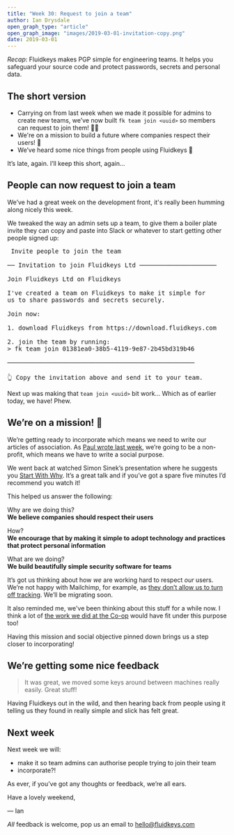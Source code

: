 ```yaml
---
title: "Week 30: Request to join a team"
author: Ian Drysdale
open_graph_type: "article"
open_graph_image: "images/2019-03-01-invitation-copy.png"
date: 2019-03-01
---
```


_Recap_: Fluidkeys makes PGP simple for engineering teams. It helps you safeguard your source code and protect passwords, secrets and personal data.

## The short version

* Carrying on from last week when we made it possible for admins to create  new teams, we’ve now built `fk team join <uuid>` so members can request to join them! 👯‍♂️
* We're on a mission to build a future where companies respect their users! 🔮
* We’ve heard some nice things from people using Fluidkeys 🥰

It’s late, again. I’ll keep this short, again…

## People can now request to join a team
We’ve had a great week on the development front, it's really been humming along nicely this week.

We tweaked the way an admin sets up a team, to give them a boiler plate invite they can copy and paste into Slack or whatever to start getting other people signed up:

<pre class="terminal">
<span class="header"> Invite people to join the team                               </span>

── <span class="notice">Invitation to join Fluidkeys Ltd</span> ─────────────────────

Join Fluidkeys Ltd on Fluidkeys

I've created a team on Fluidkeys to make it simple for
us to share passwords and secrets securely.

Join now:

1. download Fluidkeys from https://download.fluidkeys.com

2. join the team by running:
> fk team join 01381ea0-38b5-4119-9e87-2b45bd319b46

───────────────────────────────────────────────────

👆 Copy the invitation above and send it to your team.
</pre>

Next up was making that `team join <uuid>` bit work… Which as of earlier today, we have! Phew.

## We’re on a mission! 🚀
We’re getting ready to incorporate which means we need to write our articles of association. As [Paul wrote last week](https://www.fluidkeys.com/weeknotes/week-28/), we’re going to be a non-profit, which means we have to write a social purpose.

We went back at watched Simon Sinek’s presentation where he suggests you [Start With Why](https://www.youtube.com/watch?v=IPYeCltXpxw). It’s a great talk and if you’ve got a spare five minutes I’d recommend you watch it!

This helped us answer the following:

Why are we doing this?<br />
**We believe companies should respect their users**

How?<br />
**We encourage that by making it simple to adopt technology and practices that protect personal information**

What are we doing?<br />
**We build beautifully simple security software for teams**

It’s got us thinking about how _we_ are working hard to respect _our_ users. We’re not happy with Mailchimp, for example, as [they don’t allow us to turn off tracking](https://twitter.com/Mailchimp/status/1096473332248137728). We’ll be migrating soon.

It also reminded me, we've been thinking about this stuff for a while now. I think a lot of [the work we did at the Co-op](https://dpr.coop.co.uk/) would have fit under this purpose too!

Having this mission and social objective pinned down brings us a step closer to incorporating!

## We’re getting some nice feedback
> It was great, we moved some keys around between machines really easily. Great stuff!

Having Fluidkeys out in the wild, and then hearing back from people using it telling us they found in really simple and slick has felt great.

## Next week

Next week we will:

* make it so team admins can authorise people trying to join their team
* incorporate?!

As ever, if you’ve got any thoughts or feedback, we’re all ears.

Have a lovely weekend,

— Ian

*All* feedback is welcome, pop us an email to
[hello@fluidkeys.com](mailto:hello@fluidkeys.com)
